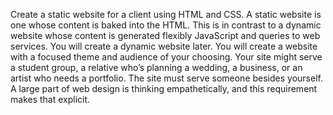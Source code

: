 Create a static website for a client using HTML and CSS. A static website is one whose content is baked into the HTML. This is in contrast to a dynamic website whose content is generated flexibly JavaScript and queries to web services. You will create a dynamic website later. You will create a website with a focused theme and audience of your choosing. Your site might serve a student group, a relative who’s planning a wedding, a business, or an artist who needs a portfolio. The site must serve someone besides yourself. A large part of web design is thinking empathetically, and this requirement makes that explicit.
